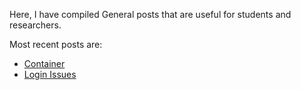 Here, I have compiled General posts that are useful for students and researchers. 

Most recent posts are: 

- [Container](./posts/container.md)
- [Login Issues](./posts/passwordless_ssh.md)
